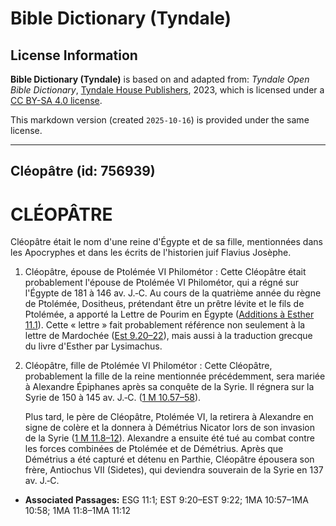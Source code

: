 # Bible Dictionary (Tyndale)

## License Information

**Bible Dictionary (Tyndale)** is based on and adapted from: _Tyndale Open Bible Dictionary_, [Tyndale House Publishers](https://tyndaleopenresources.com/), 2023, which is licensed under a [CC BY-SA 4.0 license](https://creativecommons.org/licenses/by-sa/4.0/legalcode.en).

This markdown version (created `2025-10-16`) is provided under the same license.



--------------------------------

## Cléopâtre (id: 756939)

CLÉOPÂTRE
=========

Cléopâtre était le nom d'une reine d'Égypte et de sa fille, mentionnées dans les Apocryphes et dans les écrits de l'historien juif Flavius Josèphe.

1. Cléopâtre, épouse de Ptolémée VI Philométor : Cette Cléopâtre était probablement l'épouse de Ptolémée VI Philométor, qui a régné sur l'Égypte de 181 à 146 av. J.‑C. Au cours de la quatrième année du règne de Ptolémée, Dositheus, prétendant être un prêtre lévite et le fils de Ptolémée, a apporté la Lettre de Pourim en Égypte ([Additions à Esther 11\.1](https://ref.ly/EsthGr11:1)). Cette « lettre » fait probablement référence non seulement à la lettre de Mardochée ([Est 9\.20–22](https://ref.ly/Esth9:20-Esth9:22)), mais aussi à la traduction grecque du livre d'Esther par Lysimachus.
2. Cléopâtre, fille de Ptolémée VI Philométor : Cette Cléopâtre, probablement la fille de la reine mentionnée précédemment, sera mariée à Alexandre Épiphanes après sa conquête de la Syrie. Il régnera sur la Syrie de 150 à 145 av. J.‑C. ([1 M 10\.57–58](https://ref.ly/1Macc10:57-1Macc10:58)).

    Plus tard, le père de Cléopâtre, Ptolémée VI, la retirera à Alexandre en signe de colère et la donnera à Démétrius Nicator lors de son invasion de la Syrie ([1 M 11\.8–12](https://ref.ly/1Macc11:8-1Macc11:12)). Alexandre a ensuite été tué au combat contre les forces combinées de Ptolémée et de Démétrius. Après que Démétrius a été capturé et détenu en Parthie, Cléopâtre épousera son frère, Antiochus VII (Sidetes), qui deviendra souverain de la Syrie en 137 av. J.‑C.

* **Associated Passages:** ESG 11:1; EST 9:20–EST 9:22; 1MA 10:57–1MA 10:58; 1MA 11:8–1MA 11:12

